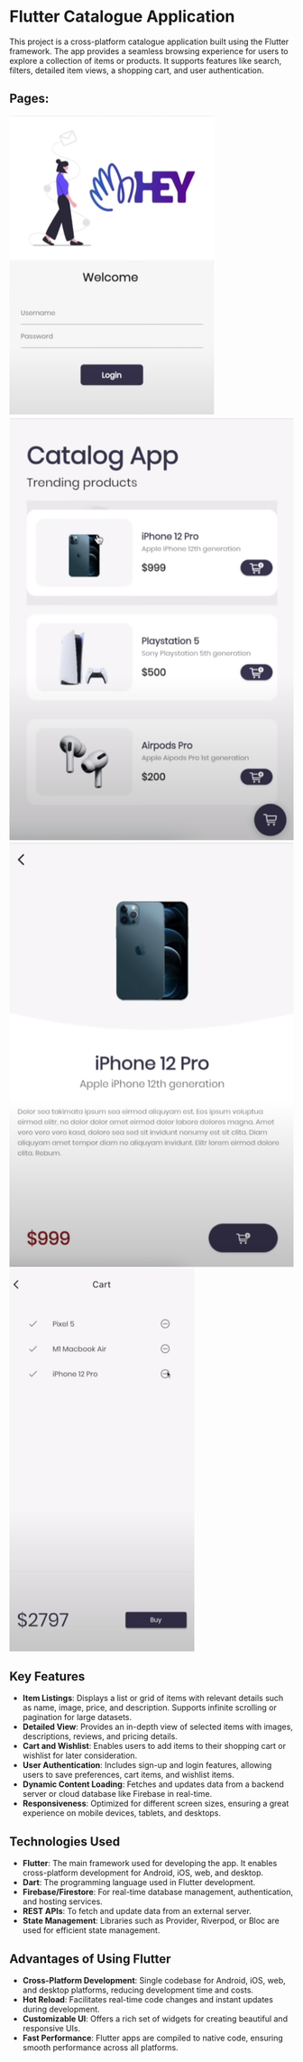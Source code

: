 # Flutter Catalogue Application

This project is a cross-platform catalogue application built using the Flutter framework. The app provides a seamless browsing experience for users to explore a collection of items or products. It supports features like search, filters, detailed item views, a shopping cart, and user authentication.

## Pages:

![Login Page](<Screenshots/Login Page.png>)
![Home Page](<Screenshots/Home Page.png>)
![Product Details Page](<Screenshots/1st Product Information.png>)
![Cart Page](<Screenshots/Cart Page.png>)

## Key Features

- **Item Listings**: Displays a list or grid of items with relevant details such as name, image, price, and description. Supports infinite scrolling or pagination for large datasets.
- **Detailed View**: Provides an in-depth view of selected items with images, descriptions, reviews, and pricing details.
- **Cart and Wishlist**: Enables users to add items to their shopping cart or wishlist for later consideration.
- **User Authentication**: Includes sign-up and login features, allowing users to save preferences, cart items, and wishlist items.
- **Dynamic Content Loading**: Fetches and updates data from a backend server or cloud database like Firebase in real-time.
- **Responsiveness**: Optimized for different screen sizes, ensuring a great experience on mobile devices, tablets, and desktops.

## Technologies Used

- **Flutter**: The main framework used for developing the app. It enables cross-platform development for Android, iOS, web, and desktop.
- **Dart**: The programming language used in Flutter development.
- **Firebase/Firestore**: For real-time database management, authentication, and hosting services.
- **REST APIs**: To fetch and update data from an external server.
- **State Management**: Libraries such as Provider, Riverpod, or Bloc are used for efficient state management.

## Advantages of Using Flutter

- **Cross-Platform Development**: Single codebase for Android, iOS, web, and desktop platforms, reducing development time and costs.
- **Hot Reload**: Facilitates real-time code changes and instant updates during development.
- **Customizable UI**: Offers a rich set of widgets for creating beautiful and responsive UIs.
- **Fast Performance**: Flutter apps are compiled to native code, ensuring smooth performance across all platforms.
